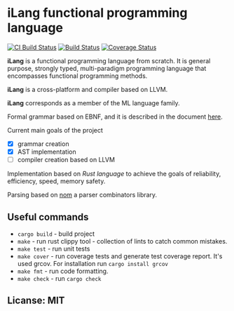 # iLang functional programming language 
[![CI Build Status](https://github.com/mrLSD/iLang/workflows/ci/badge.svg)](https://github.com/mrLSD/iLang/actions?query=workflow%3Aci)
[![Build Status](https://travis-ci.org/mrLSD/iLang.svg?branch=master)](https://travis-ci.org/mrLSD/iLang)
[![Coverage Status](https://coveralls.io/repos/github/mrLSD/iLang/badge.svg?branch=master)](https://coveralls.io/github/mrLSD/iLang?branch=master)

**iLang** is a functional programming language from scratch.
It is general purpose, strongly typed, multi-paradigm programming 
language that encompasses functional programming methods. 

**iLang** is a cross-platform and compiler based on LLVM. 

**iLang** corresponds as a member of the ML language family. 

Formal grammar based on EBNF, and it is described in the document [here](grammar.md).

Current main goals of the project
* [x] grammar creation
* [x] AST implementation
* [ ] compiler creation based on LLVM

Implementation based on *Rust language* 
to achieve the goals of reliability, efficiency, speed, memory safety.

Parsing based on [nom](https://crates.io/crates/nom) a parser combinators library. 

## Useful commands
* `cargo build` - build project
* `make` - run rust clippy tool - collection of lints to catch common mistakes.
* `make test` - run unit tests
* `make cover` - run coverage tests and generate test coverage report. It's used grcov. For installation run `cargo install grcov`
* `make fmt` - run code formatting.
* `make check` - run `cargo check`
 
## Licanse: MIT
